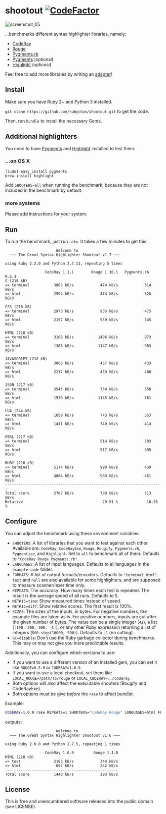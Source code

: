 # shootout [![CodeFactor](https://www.codefactor.io/repository/github/rubychan/shootout/badge/master)](https://www.codefactor.io/repository/github/rubychan/shootout/overview/master)

![screenshot_05](https://cloud.githubusercontent.com/assets/1037292/6815049/68c09fda-d285-11e4-8df4-c7ffc2b6fd29.jpg)

…benchmarks different syntax highlighter libraries, namely:

- [CodeRay](https://github.com/rubychan/coderay)
- [Rouge](https://github.com/jayferd/rouge)
- [Pygments.rb](https://github.com/tmm1/pygments.rb)
- [Pygments](https://bitbucket.org/birkenfeld/pygments-main) (optional)
- [Highlight](http://www.andre-simon.de/doku/highlight/en/highlight.html) (optional)

Feel free to add more libraries by writing an [adapter](https://github.com/rubychan/shootout/tree/master/adapters)!


## Install

Make sure you have Ruby 2+ and Python 3 installed.

`git clone https://github.com/rubychan/shootout.git` to get the code.

Then, run `bundle` to install the necessary Gems.


## Additional highlighters

You need to have [Pygments](http://pygments.org/) and [Highlight](http://www.andre-simon.de/doku/highlight/en/highlight.html) installed to test them.

### …on OS X

```
[sudo] easy_install pygments
brew install highlight
```

Add `SHOOTERS=all` when running the benchmark, because they are not included in the benchmark by default.

### more systems

Please add instructions for your system.


## Run

To run the benchmark, just run `rake`. It takes a few minutes to get this:

```
                       Welcome to
  ~~~ The Great Syntax Highlighter Shootout v1.7 ~~~

using Ruby 2.3.0 and Python 2.7.11, repeating 5 times

                  CodeRay 1.1.1        Rouge 1.10.1   Pygments.rb 0.6.3
C (218 kB)
=> terminal           3862 kB/s            474 kB/s            314 kB/s
=> html               2594 kB/s            474 kB/s            320 kB/s

CSS (218 kB)
=> terminal           2973 kB/s            935 kB/s            475 kB/s
=> html               2157 kB/s            959 kB/s            545 kB/s

HTML (218 kB)
=> terminal           3108 kB/s           1496 kB/s            873 kB/s
=> html               1388 kB/s           1147 kB/s            983 kB/s

JAVASCRIPT (218 kB)
=> terminal           3008 kB/s            457 kB/s            433 kB/s
=> html               2217 kB/s            459 kB/s            488 kB/s

JSON (217 kB)
=> terminal           2546 kB/s            734 kB/s            550 kB/s
=> html               1539 kB/s           1145 kB/s            761 kB/s

LUA (244 kB)
=> terminal           1859 kB/s            743 kB/s            353 kB/s
=> html               1411 kB/s            749 kB/s            414 kB/s

PERL (217 kB)
=> terminal                                514 kB/s            383 kB/s
=> html                                    517 kB/s            395 kB/s

RUBY (216 kB)
=> terminal           5174 kB/s            990 kB/s            459 kB/s
=> html               4064 kB/s            989 kB/s            461 kB/s
-----------------------------------------------------------------------
Total score           2707 kB/s            799 kB/s            513 kB/s
Relative                                    29.51 %             18.95 %
```

## Configure

You can adjust the benchmark using these environment variables:

- `SHOOTERS`: A list of libraries that you want to test against each other. Available are: `CodeRay`, `CodeRayExe`, `Rouge`, `Rougify`, `Pygments.rb`, `Pygmentize`, and `Highlight`. Set to `all` to benchmark all of them. Defaults to `"CodeRay Rouge Pygments.rb"`.
- `LANGUAGES`: A list of input languages. Defaults to all languages in the `example-code` folder.
- `FORMATS`: A list of output formats/encoders. Defaults to `"terminal html"`. `text` and `null` are also available for some highlighters, and are supposed to measure scanner/lexer time only.
- `REPEATS`: The accuracy: How many times each test is repeated. The result is the average speed of all runs. Defaults to 5.
- `METRIC=time`: Show measured times instead of speed.
- `METRIC=diff`: Show relative scores. The first result is 100%.
- `SIZES`: The sizes of the inputs, in bytes. For negative numbers, the example files are taken as is. For positive numbers, inputs are cut after the given number of bytes. The value can be a single integer (`42`), a list (`[100, 200, 300, -1]`), or any other Ruby expression returning a list of integers (`500.step(10000, 500)`). Defaults to `-1` (no cutting).
- `GC=disable`: Don't use the Ruby garbage collector during benchmarks. This may or may not give you more predictable results.

Additionally, you can configure which versions to use:

- If you want to use a different version of an installed gem, you can set it like `ROUGE=0.5.0` or `CODERAY=1.0.9`.
- If you want to use a local checkout, set them like `LOCAL_ROUGE=/path/to/rouge` or `LOCAL_CODERAY=../coderay`.
- Both options will also affect the executable shooters (Rougify and CodeRayExe).
- Both options must be give _before_ the `rake` to affect bundler.

Example:

```bash
CODERAY=1.0.9 rake REPEATS=1 SHOOTERS="CodeRay Rouge" LANGUAGES=html FORMATS="text html"
```

outputs:

```
                       Welcome to
  ~~~ The Great Syntax Highlighter Shootout v1.6 ~~~

using Ruby 2.0.0 and Python 2.7.5, repeating 1 times

                  CodeRay 1.0.9         Rouge 1.1.0
HTML (218 kB)
=> text               2183 kB/s            344 kB/s
=> html                697 kB/s            242 kB/s
---------------------------------------------------
Total score           1440 kB/s            293 kB/s
```

## License

This is free and unencumbered software released into the public domain (see LICENSE).

